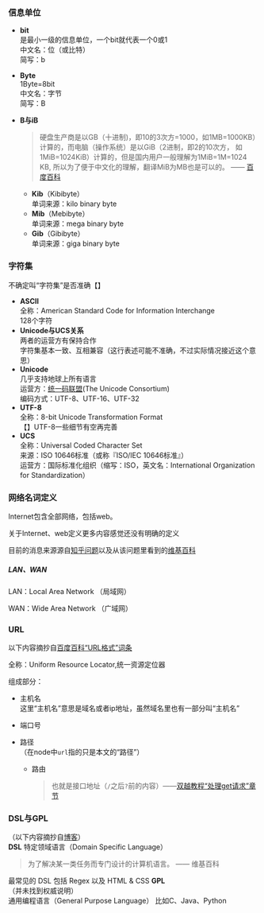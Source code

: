 ### 信息单位

- **bit**  
  是最小一级的信息单位，一个bit就代表一个0或1  
  中文名：位（或比特）  
  简写：b

- **Byte**  
  1Byte=8bit  
  中文名：字节  
  简写：B

- **B与iB**  
  
  > 硬盘生产商是以GB（十进制)，即10的3次方=1000，如1MB=1000KB）计算的，而电脑（操作系统）是以GiB（2进制，即2的10次方， 如1MiB=1024KiB）计算的，但是国内用户一般理解为1MiB=1M=1024 KB, 所以为了便于中文化的理解，翻译MiB为MB也是可以的。 —— [百度百科](https://baike.baidu.com/item/%E5%AD%97%E8%8A%82/1096318?fromtitle=byte&fromid=810420&fr=aladdin#3_2)
  
  - **Kib**（Kibibyte）  
    单词来源：kilo binary byte
  - **Mib**（Mebibyte）  
    单词来源：mega binary byte
  - **Gib**（Gibibyte）  
    单词来源：giga binary byte

### 字符集

不确定叫“字符集”是否准确【】

- **ASCII**  
  全称：American Standard Code for Information Interchange  
  128个字符
- **Unicode与UCS关系**  
  两者的运营方有保持合作  
  字符集基本一致、互相兼容（这行表述可能不准确，不过实际情况接近这个意思）
- **Unicode**  
  几乎支持地球上所有语言  
  运营方：[统一码联盟](https://home.unicode.org/)(The Unicode Consortium)    
  编码方式：UTF-8、UTF-16、UTF-32
- **UTF-8**  
  全称：8-bit Unicode Transformation Format  
  【】UTF-8一些细节有空再完善
- **UCS**  
  全称：Universal Coded Character Set  
  来源：ISO 10646标准（或称『ISO/IEC 10646标准』）  
  运营方：国际标准化组织（缩写：ISO，英文名：International Organization for Standardization）



### 网络名词定义

Internet包含全部网络，包括web。

关于Internet、web定义更多内容感觉还没有明确的定义

目前的消息来源源自[知乎问题](https://www.zhihu.com/question/19860216)以及从该问题里看到的[维基百科](https://en.wikipedia.org/wiki/World_Wide_Web)

##### LAN、WAN

LAN：Local Area Network （局域网）

WAN：Wide Area Network （广域网）

### URL

以下内容摘抄自[百度百科“URL格式”词条](https://baike.baidu.com/item/URL%E6%A0%BC%E5%BC%8F/10056474?fr=aladdin)

全称：Uniform Resource Locator,统一资源定位器

组成部分：

- 主机名  
  这里“主机名”意思是域名或者ip地址，虽然域名里也有一部分叫“主机名”
  
- 端口号

- 路径  
  （在node中`url`指的只是本文的“路径”）

  - 路由  

    > 也就是接口地址（`/`之后`?`前的内容）——[双越教程“处理get请求”章节](https://coding.imooc.com/class/chapter/320.html#Anchor)


### DSL与GPL
（以下内容摘抄自[博客](https://www.cnblogs.com/feng9exe/p/10901595.html)）  
**DSL**
特定领域语言（Domain Specific Language）  
> 为了解决某一类任务而专门设计的计算机语言。 —— 维基百科  

最常见的 DSL 包括 Regex 以及 HTML & CSS
**GPL**  
（并未找到权威说明）  
通用编程语言（General Purpose Language） 
比如C、Java、Python
